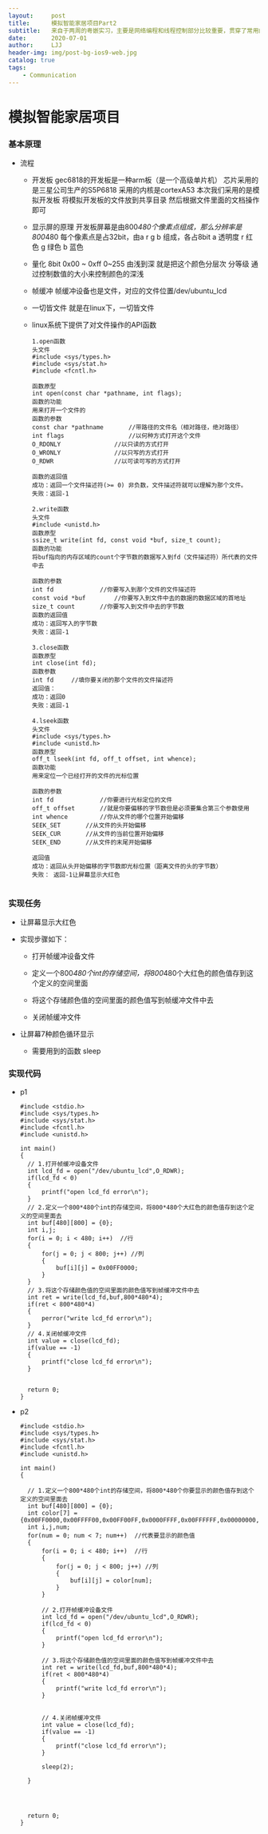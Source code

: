 ```yaml
---
layout:     post
title:      模拟智能家居项目Part2
subtitle:   来自于两周的粤嵌实习，主要是网络编程和线程控制部分比较重要，贯穿了常用的C语言用法，值得做一个复盘,共有11个部分，本节介绍了模拟板使用方法和图片显示。
date:       2020-07-01
author:     LJJ
header-img: img/post-bg-ios9-web.jpg
catalog: true
tags:
    - Communication
---
```


# 模拟智能家居项目

### 基本原理

- 流程

  - 开发板
    	gec6818的开发板是一种arm板（是一个高级单片机）
      	芯片采用的是三星公司生产的S5P6818 采用的内核是cortexA53
      	本次我们采用的是模拟开发板 将模拟开发板的文件放到共享目录
      	然后根据文件里面的文档操作即可

  - 显示屏的原理
    	开发板屏幕是由800*480个像素点组成，那么分辨率是800*480
      	每个像素点是占32bit，由a r g b 组成，各占8bit
      		a	透明度
      		r	红色
      		g	绿色 
      		b	蓝色
    
  - 量化 
    	8bit
      	0x00 ~ 0xff
      	0~255
      	由浅到深
      	就是把这个颜色分层次 分等级 通过控制数值的大小来控制颜色的深浅
    
  - 帧缓冲 
    	帧缓冲设备也是文件，对应的文件位置/dev/ubuntu_lcd
    
  - 一切皆文件
    	就是在linux下，一切皆文件 
    
  - linux系统下提供了对文件操作的API函数
  
     ```
     1.open函数 
     头文件
     #include <sys/types.h>
     #include <sys/stat.h>
     #include <fcntl.h>
     
     函数原型 
     int open(const char *pathname, int flags);
     函数的功能
     用来打开一个文件的
     函数的参数
     const char *pathname		//带路径的文件名（相对路径，绝对路径）
     int flags					//以何种方式打开这个文件
     O_RDONLY				//以只读的方式打开
     O_WRONLY				//以只写的方式打开
     O_RDWR					//以可读可写的方式打开
     
     函数的返回值
     成功：返回一个文件描述符(>= 0) 非负数，文件描述符就可以理解为那个文件。
     失败：返回-1
     
     2.write函数
     头文件 
     #include <unistd.h>
     函数原型 
     ssize_t write(int fd, const void *buf, size_t count);
     函数的功能 
     将buf指向的内存区域的count个字节数的数据写入到fd（文件描述符）所代表的文件中去
     
     函数的参数 
     int fd				//你要写入到那个文件的文件描述符
     const void *buf		//你要写入到文件中去的数据的数据区域的首地址
     size_t count		//你要写入到文件中去的字节数
     函数的返回值 
     成功：返回写入的字节数
     失败：返回-1
     
     3.close函数
     函数原型 
     int close(int fd);
     函数参数
     int fd		//填你要关闭的那个文件的文件描述符
     返回值：
     成功：返回0
     失败：返回-1
     
     4.lseek函数
     头文件 
     #include <sys/types.h>
     #include <unistd.h>
     函数原型 
     off_t lseek(int fd, off_t offset, int whence);
     函数功能 
     用来定位一个已经打开的文件的光标位置
     
     函数的参数 
     int fd				//你要进行光标定位的文件
     off_t offset		//就是你要偏移的字节数但是必须要集合第三个参数使用
     int whence			//你从文件的哪个位置开始偏移
     SEEK_SET		//从文件的头开始偏移
     SEEK_CUR		//从文件的当前位置开始偏移
     SEEK_END		//从文件的末尾开始偏移
     
     返回值 
     成功：返回从头开始偏移的字节数即光标位置（距离文件的头的字节数）
     失败： 返回-1让屏幕显示大红色
     	
     ```
  
     



### 实现任务

- 让屏幕显示大红色

- 实现步骤如下：

  - 打开帧缓冲设备文件

  - 定义一个800*480个int的存储空间，将800*480个大红色的颜色值存到这个定义的空间里面

  - 将这个存储颜色值的空间里面的颜色值写到帧缓冲文件中去

  - 关闭帧缓冲文件

    

- 让屏幕7种颜色循环显示 
  
  - 需要用到的函数 sleep

### 实现代码

- p1

  ```
  #include <stdio.h>
  #include <sys/types.h>
  #include <sys/stat.h>
  #include <fcntl.h>
  #include <unistd.h>
  
  int main()
  {
  	// 1.打开帧缓冲设备文件
  	int lcd_fd = open("/dev/ubuntu_lcd",O_RDWR);
  	if(lcd_fd < 0)
  	{
  		printf("open lcd_fd error\n");
  	}
  	// 2.定义一个800*480个int的存储空间，将800*480个大红色的颜色值存到这个定义的空间里面去
  	int buf[480][800] = {0};
  	int i,j;
  	for(i = 0; i < 480; i++)  //行
  	{
  		for(j = 0; j < 800; j++) //列
  		{
  			buf[i][j] = 0x00FF0000;
  		}
  	}
  	// 3.将这个存储颜色值的空间里面的颜色值写到帧缓冲文件中去
  	int ret = write(lcd_fd,buf,800*480*4);
  	if(ret < 800*480*4)
  	{
  		perror("write lcd_fd error\n");
  	}
  	// 4.关闭帧缓冲文件
  	int value = close(lcd_fd);
  	if(value == -1)
  	{
  		printf("close lcd_fd error\n");
  	}
  	
  	
  	return 0;
  }
  ```

  

- p2

  ```
  #include <stdio.h>
  #include <sys/types.h>
  #include <sys/stat.h>
  #include <fcntl.h>
  #include <unistd.h>
  
  int main()
  {
  	
  	// 1.定义一个800*480个int的存储空间，将800*480个你要显示的颜色值存到这个定义的空间里面去
  	int buf[480][800] = {0};
  	int color[7] = {0x00FF0000,0x00FFFF00,0x00FF00FF,0x0000FFFF,0x00FFFFFF,0x00000000,0x0000FF00};
  	int i,j,num;
  	for(num = 0; num < 7; num++)  //代表要显示的颜色值
  	{
  		for(i = 0; i < 480; i++)  //行
  		{
  			for(j = 0; j < 800; j++) //列
  			{
  				buf[i][j] = color[num];
  			}
  		}
  		
  		// 2.打开帧缓冲设备文件
  		int lcd_fd = open("/dev/ubuntu_lcd",O_RDWR);
  		if(lcd_fd < 0)
  		{
  			printf("open lcd_fd error\n");
  		}
  		
  		// 3.将这个存储颜色值的空间里面的颜色值写到帧缓冲文件中去
  		int ret = write(lcd_fd,buf,800*480*4);
  		if(ret < 800*480*4)
  		{
  			printf("write lcd_fd error\n");
  		}
  		
  		
  		// 4.关闭帧缓冲文件
  		int value = close(lcd_fd);
  		if(value == -1)
  		{
  			printf("close lcd_fd error\n");
  		}
  		
  		sleep(2);
  		
  	}
  	
  	
  	
  	
  	return 0;
  }
  ```

  

  

